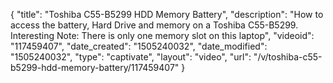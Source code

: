 {
    "title": "Toshiba C55-B5299 HDD Memory Battery",
    "description": "How to access the battery, Hard Drive and memory on a Toshiba C55-B5299. Interesting Note: There is only one memory slot on this laptop",
    "videoid": "117459407",
    "date_created": "1505240032",
    "date_modified": "1505240032",
    "type": "captivate",
    "layout": "video",
    "url": "\/v\/toshiba-c55-b5299-hdd-memory-battery\/117459407"
}